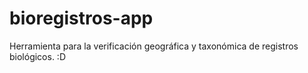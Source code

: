 # bioregistros-app
Herramienta para la verificación geográfica y taxonómica de registros biológicos. :D

